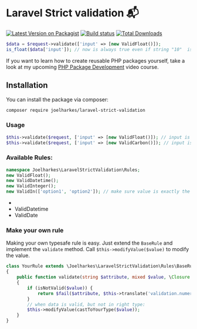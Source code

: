 # Laravel Strict validation 📬

[![Latest Version on Packagist](https://img.shields.io/packagist/v/joelharkes/laravel-strict-validation.svg?style=flat-square)](https://packagist.org/packages/beyondcode/laravel-mailbox)
[![Build status](https://github.com/joelharkes/laravel-strict-validation/actions/workflows/CI.yml/badge.svg)](https://github.com/joelharkes/laravel-mailbox/actions/workflows/run-tests.yml)
[![Total Downloads](https://img.shields.io/packagist/dt/joelharkes/laravel-strict-validation.svg?style=flat-square)](https://packagist.org/packages/beyondcode/laravel-mailbox)


``` php
$data = $request->validate(['input' => [new ValidFloat()]);
is_float($data['input']); // now is always true even if string "10"  is included.
```

If you want to learn how to create reusable PHP packages yourself, take a look at my upcoming [PHP Package Development](https://phppackagedevelopment.com) video course.


## Installation

You can install the package via composer:

```bash
composer require joelharkes/laravel-strict-validation
```


### Usage

``` php
$this->validate($request, ['input' => [new ValidFloat()]); // input is always float
$this->validate($request, ['input' => [new ValidCarbon()]); // input is always CARBON
```


### Available Rules:

```php
namespace Joelharkes\LaravelStrictValidation\Rules;
new ValidFloat();
new ValidDatetime();
new ValidInteger();
new ValidIn(['option1', 'option2']); // make sure value is exactly the same as in the given array.
```
- 
- ValidDatetime
- ValidDate

### Make your own rule

Making your own typesafe rule is easy. Just extend the `BaseRule` and implement the `validate` method.
Call `$this->modifyValue($value)` to modify the value.

```php
class YourRule extends \Joelharkes\LaravelStrictValidation\Rules\BaseRule
{
    public function validate(string $attribute, mixed $value, \Closure $fail): void
    {
        if (isNotValid($value)) {
            return $fail($attribute, $this->translate('validation.numeric'));
        }
        // when data is valid, but not in right type:
        $this->modifyValue(castToYourType($value));
    }
}
```
